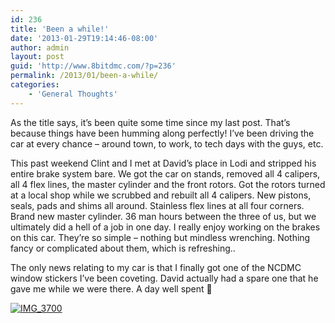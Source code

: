 ```yaml
---
id: 236
title: 'Been a while!'
date: '2013-01-29T19:14:46-08:00'
author: admin
layout: post
guid: 'http://www.8bitdmc.com/?p=236'
permalink: /2013/01/been-a-while/
categories:
    - 'General Thoughts'
---
```


As the title says, it’s been quite some time since my last post. That’s because things have been humming along perfectly! I’ve been driving the car at every chance – around town, to work, to tech days with the guys, etc.

This past weekend Clint and I met at David’s place in Lodi and stripped his entire brake system bare. We got the car on stands, removed all 4 calipers, all 4 flex lines, the master cylinder and the front rotors. Got the rotors turned at a local shop while we scrubbed and rebuilt all 4 calipers. New pistons, seals, pads and shims all around. Stainless flex lines at all four corners. Brand new master cylinder. 36 man hours between the three of us, but we ultimately did a hell of a job in one day. I really enjoy working on the brakes on this car. They’re so simple – nothing but mindless wrenching. Nothing fancy or complicated about them, which is refreshing..

The only news relating to my car is that I finally got one of the NCDMC window stickers I’ve been coveting. David actually had a spare one that he gave me while we were there. A day well spent 🙂

[![](_site/8bitdmc/assets/images/2013/01/IMG_3700-300x225.jpg "IMG_3700")](_site/8bitdmc/assets/images/2013/01/IMG_3700.jpg)